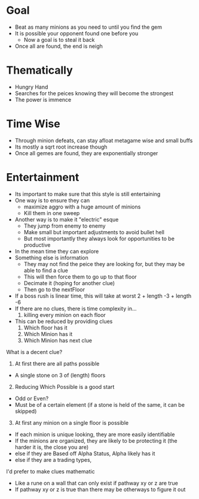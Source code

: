 # Goal

- Beat as many minions as you need to until you find the gem
- It is possible your opponent found one before you
  - Now a goal is to steal it back
- Once all are found, the end is neigh

# Thematically

- Hungry Hand
- Searches for the peices knowing they will become the strongest
- The power is immence

# Time Wise

- Through minion defeats, can stay afloat metagame wise and small buffs
- Its mostly a sqrt root increase though
- Once all gemes are found, they are exponentially stronger


# Entertainment

- Its important to make sure that this style is still entertaining
- One way is to ensure they can
  - maximize aggro with a huge amount of minions
  - Kill them in one sweep
- Another way is to make it "electric" esque
  - They jump from enemy to enemy
  - Make small but important adjustments to avoid bullet hell
  - But most importantly they always look for opportunities to be productive
- In the mean time they can explore
- Something else is information
  - They may not find the peice they are looking for, but they may be able to find a clue
  - This will then force them to go up to that floor
  - Decimate it (hoping for another clue)
  - Then go to the nextFloor
- If a boss rush is linear time, this will take at worst 2 + length -3 + length -6
- If there are no clues, there is time complexity in...
  1) killing every minion on each floor
- This can be reduced by providing clues
  1) Which floor has it
  2) Which Minion has it
  3) Which Minion has next clue

What is a decent clue?
1. At first there are all paths possible
  - A single stone on 3 of (length) floors
2. Reducing Which Possible is a good start
  - Odd or Even?
  - Must be of a certain element (if a stone is held of the same, it can be skipped)
3. At first any minion on a single floor is possible
  - If each minion is unique looking, they are more easily identifiable
  - If the minions are organized, they are likely to be protecting it (the harder it is, the close you are)
  - else if they are Based off Alpha Status, Alpha likely has it
  - else if they are a trading types,

I'd prefer to make clues mathematic
- Like a rune on a wall that can only exist if pathway xy or z are true
- If pathway xy or z is true than there may be otherways to figure it out
